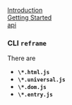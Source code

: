 <!---






    WARNING, READ THIS.
    This is a computed file. Do not edit.
    Edit `/docs/api.template.md` instead.












    WARNING, READ THIS.
    This is a computed file. Do not edit.
    Edit `/docs/api.template.md` instead.












    WARNING, READ THIS.
    This is a computed file. Do not edit.
    Edit `/docs/api.template.md` instead.












    WARNING, READ THIS.
    This is a computed file. Do not edit.
    Edit `/docs/api.template.md` instead.












    WARNING, READ THIS.
    This is a computed file. Do not edit.
    Edit `/docs/api.template.md` instead.






-->
[Introduction](/../../)<br/>
[Getting Started](/docs/getting-started.md)<br/>
[api](/docs/api.md)

### CLI `reframe`

There are 

 - **`\*.html.js`**
   <br/>
 - **`\*.universal.js`**
   <br/>
 - **`\*.dom.js`**
   <br/>
 - **`\*.entry.js`**
   <br/>

<!---






    WARNING, READ THIS.
    This is a computed file. Do not edit.
    Edit `/docs/api.template.md` instead.












    WARNING, READ THIS.
    This is a computed file. Do not edit.
    Edit `/docs/api.template.md` instead.












    WARNING, READ THIS.
    This is a computed file. Do not edit.
    Edit `/docs/api.template.md` instead.












    WARNING, READ THIS.
    This is a computed file. Do not edit.
    Edit `/docs/api.template.md` instead.












    WARNING, READ THIS.
    This is a computed file. Do not edit.
    Edit `/docs/api.template.md` instead.






-->
